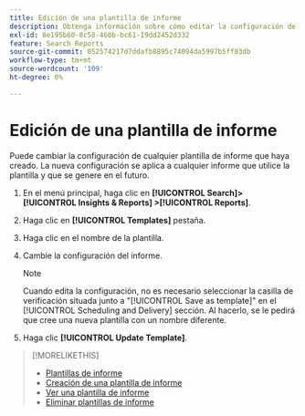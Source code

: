 ```yaml
---
title: Edición de una plantilla de informe
description: Obtenga información sobre cómo editar la configuración de las plantillas de informe reutilizables.
exl-id: 8e195b60-8c58-460b-bc61-19dd2452d332
feature: Search Reports
source-git-commit: 052574217d7ddafb8895c74094da5997b5ff83db
workflow-type: tm+mt
source-wordcount: '109'
ht-degree: 0%

---
```


# Edición de una plantilla de informe

Puede cambiar la configuración de cualquier plantilla de informe que haya creado. La nueva configuración se aplica a cualquier informe que utilice la plantilla y que se genere en el futuro.

1. En el menú principal, haga clic en **[!UICONTROL Search]> [!UICONTROL Insights & Reports] >[!UICONTROL Reports]**.

1. Haga clic en **[!UICONTROL Templates]** pestaña.

1. Haga clic en el nombre de la plantilla.

1. Cambie la configuración del informe.

   >[!NOTE]
   >
   > Cuando edita la configuración, no es necesario seleccionar la casilla de verificación situada junto a &quot;[!UICONTROL Save as template]&quot; en el [!UICONTROL Scheduling and Delivery] sección. Al hacerlo, se le pedirá que cree una nueva plantilla con un nombre diferente.

1. Haga clic **[!UICONTROL Update Template]**.

>[!MORELIKETHIS]
>
>* [Plantillas de informe](template-about.md)
>* [Creación de una plantilla de informe](template-create.md)
>* [Ver una plantilla de informe](template-view.md)
>* [Eliminar plantillas de informe](template-delete.md)
